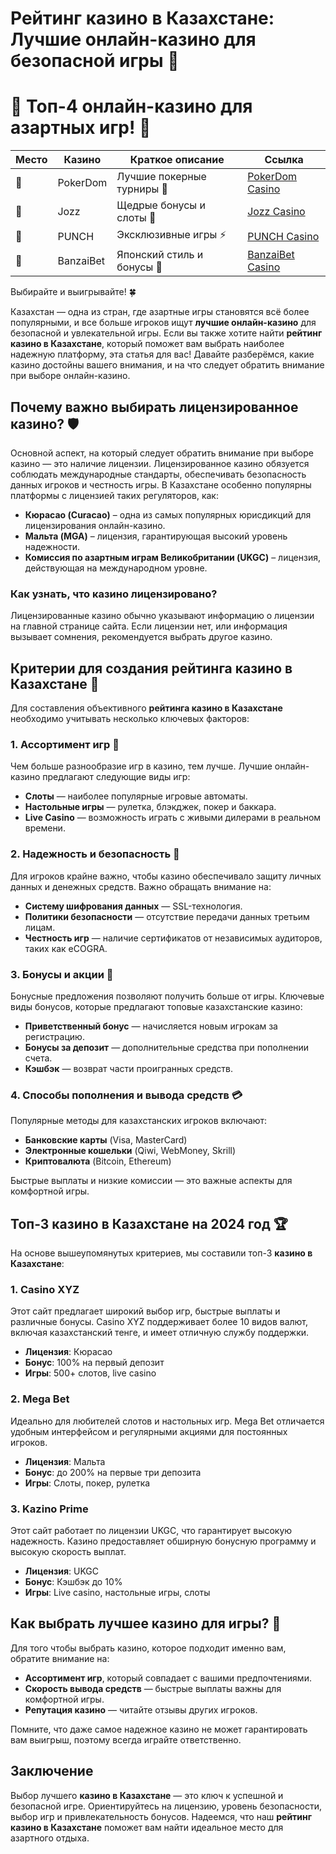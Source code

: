 # Рейтинг казино в Казахстане: Лучшие онлайн-казино для безопасной игры 🎲
# 🎰 Топ-4 онлайн-казино для азартных игр! 💸

| Место | Казино     | Краткое описание                 | Ссылка                                    |
|-------|------------|-----------------------------------|-------------------------------------------|
| 🥇    | PokerDom   | Лучшие покерные турниры 🎲        | [PokerDom Casino](https://brandplay.link/Bxg7SC7H)    |
| 🥈    | Jozz       | Щедрые бонусы и слоты 🎁          | [Jozz Casino](https://tk435zi5i9.com/alt/jozz/registration?e8250665e216213938eeaefaf3e61c0a)   |
| 🥉    | PUNCH      | Эксклюзивные игры ⚡              | [PUNCH Casino](https://betpunch1.com/d638d6d39)       |
| 🏅    | BanzaiBet  | Японский стиль и бонусы 🏮        | [BanzaiBet Casino](https://bnzstr009.com/e9rVJ)        |

Выбирайте и выигрывайте! 🍀

Казахстан — одна из стран, где азартные игры становятся всё более популярными, и все больше игроков ищут **лучшие онлайн-казино** для безопасной и увлекательной игры. Если вы также хотите найти **рейтинг казино в Казахстане**, который поможет вам выбрать наиболее надежную платформу, эта статья для вас! Давайте разберёмся, какие казино достойны вашего внимания, и на что следует обратить внимание при выборе онлайн-казино.

## Почему важно выбирать лицензированное казино? 🛡️

Основной аспект, на который следует обратить внимание при выборе казино — это наличие лицензии. Лицензированное казино обязуется соблюдать международные стандарты, обеспечивать безопасность данных игроков и честность игры. В Казахстане особенно популярны платформы с лицензией таких регуляторов, как:

- **Кюрасао (Curacao)** – одна из самых популярных юрисдикций для лицензирования онлайн-казино.
- **Мальта (MGA)** – лицензия, гарантирующая высокий уровень надежности.
- **Комиссия по азартным играм Великобритании (UKGC)** – лицензия, действующая на международном уровне.

### Как узнать, что казино лицензировано?

Лицензированные казино обычно указывают информацию о лицензии на главной странице сайта. Если лицензии нет, или информация вызывает сомнения, рекомендуется выбрать другое казино.

## Критерии для создания рейтинга казино в Казахстане 🌟

Для составления объективного **рейтинга казино в Казахстане** необходимо учитывать несколько ключевых факторов:

### 1. Ассортимент игр 🎰

Чем больше разнообразие игр в казино, тем лучше. Лучшие онлайн-казино предлагают следующие виды игр:
- **Слоты** — наиболее популярные игровые автоматы.
- **Настольные игры** — рулетка, блэкджек, покер и баккара.
- **Live Casino** — возможность играть с живыми дилерами в реальном времени.
  
### 2. Надежность и безопасность 🔐

Для игроков крайне важно, чтобы казино обеспечивало защиту личных данных и денежных средств. Важно обращать внимание на:
- **Систему шифрования данных** — SSL-технология.
- **Политики безопасности** — отсутствие передачи данных третьим лицам.
- **Честность игр** — наличие сертификатов от независимых аудиторов, таких как eCOGRA.

### 3. Бонусы и акции 🎁

Бонусные предложения позволяют получить больше от игры. Ключевые виды бонусов, которые предлагают топовые казахстанские казино:
- **Приветственный бонус** — начисляется новым игрокам за регистрацию.
- **Бонусы за депозит** — дополнительные средства при пополнении счета.
- **Кэшбэк** — возврат части проигранных средств.
  
### 4. Способы пополнения и вывода средств 💳

Популярные методы для казахстанских игроков включают:
- **Банковские карты** (Visa, MasterCard)
- **Электронные кошельки** (Qiwi, WebMoney, Skrill)
- **Криптовалюта** (Bitcoin, Ethereum)
  
Быстрые выплаты и низкие комиссии — это важные аспекты для комфортной игры.

## Топ-3 казино в Казахстане на 2024 год 🏆

На основе вышеупомянутых критериев, мы составили топ-3 **казино в Казахстане**:

### 1. **Casino XYZ**

Этот сайт предлагает широкий выбор игр, быстрые выплаты и различные бонусы. Casino XYZ поддерживает более 10 видов валют, включая казахстанский тенге, и имеет отличную службу поддержки.

- **Лицензия**: Кюрасао
- **Бонус**: 100% на первый депозит
- **Игры**: 500+ слотов, live casino
  
### 2. **Mega Bet**

Идеально для любителей слотов и настольных игр. Mega Bet отличается удобным интерфейсом и регулярными акциями для постоянных игроков.

- **Лицензия**: Мальта
- **Бонус**: до 200% на первые три депозита
- **Игры**: Слоты, покер, рулетка

### 3. **Kazino Prime**

Этот сайт работает по лицензии UKGC, что гарантирует высокую надежность. Казино предоставляет обширную бонусную программу и высокую скорость выплат.

- **Лицензия**: UKGC
- **Бонус**: Кэшбэк до 10%
- **Игры**: Live casino, настольные игры, слоты
  
## Как выбрать лучшее казино для игры? 📌

Для того чтобы выбрать казино, которое подходит именно вам, обратите внимание на:
- **Ассортимент игр**, который совпадает с вашими предпочтениями.
- **Скорость вывода средств** — быстрые выплаты важны для комфортной игры.
- **Репутация казино** — читайте отзывы других игроков.

Помните, что даже самое надежное казино не может гарантировать вам выигрыш, поэтому всегда играйте ответственно.

## Заключение

Выбор лучшего **казино в Казахстане** — это ключ к успешной и безопасной игре. Ориентируйтесь на лицензию, уровень безопасности, выбор игр и привлекательность бонусов. Надеемся, что наш **рейтинг казино в Казахстане** поможет вам найти идеальное место для азартного отдыха.
